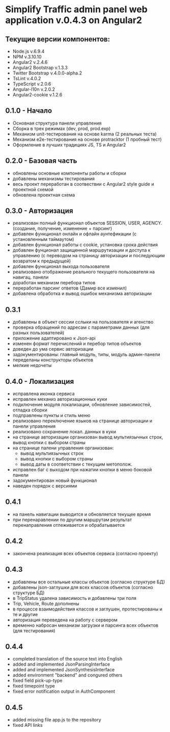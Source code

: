 # Simplify Traffic admin panel web application v.0.4.3 on Angular2 

## Текущие версии компонентов:

- Node.js v.6.9.4
- NPM v.3.10.10
- Angular2 v.2.4.6
- Angular2 Bootstrap v.1.3.3
- Twitter Bootstrap v.4.0.0-alpha.2
- TsLint v.4.0.2
- TypeScript v.2.0.6
- Angular-l10n v.2.0.2
- Angular2-cookie v.1.2.6

## 0.1.0 - Начало

- Основная структура панели управления
- Сборка в трех режимах (dev, prod, prod.exp)
- Механизм unit-тестирования на основе karma (2 реальных теста)
- Механизм e2e-тестирования на основе protracktor (1 пробный тест)
- Оформление в лучших традициях JS, TS и Angular2
 
## 0.2.0 - Базовая часть
 
- обновлены основные компоненты работы и сборки
- добавлены механизмы тестирования
- весь проект переработан в соотвествии с Angular2 style guide и проектной схемой
- обновлена проектная схема

## 0.3.0 - Авторизация
  
- реализован полный функционал объектов SESSION, USER, AGENCY. (создание, получение, изменение +
  парсинг)
- добавлен функционал онлайн и офлайн аунтефикации (с установленным таймаутом)
- добавлен функционал работы с cookie, установка срока действия
- добавлен фунционал защищенной маршрутизации и доступа к управлению (с переводом на
  cтраницу авторизации и последующим возвратом к предыдущей)
- добавлен функционал выхода пользователя
- реализовано отображение реального текущего пользователя на навигац. панели
- доработан механизм перебора типов
- переработан парсинг ответов (Дамир все изменил)
- добавлена обработка и вывод ошибок механизма авторизации

## 0.3.1

- добавлены в объект сессии сслыки на пользователя и агенство
- проверка обращений по адресам с параметрами данных (для разных пользователей)
- приложение адаптировано к Json-api
- изменен формат перечислений и перебор типов объектов
- доведен до ума сервис авторизации
- задокументированы: главный модуль, типы, модуль админ-панели
- переделаны конструкторы объектов
- мелкие недочеты

## 0.4.0 - Локализация

- исправлена иконка сервиса
- исправлен механиз авторизационных куки
- подключение модуля локализации, обновление зависимостей, отладка сборки
- подправлены пункты и стиль меню
- реализовано переключение языков на странице авторизации и панели управления
- реализовано сохранение локал. данных в куки
- на странице авторизации организован вывод мультиязычных строк, вывод кнопки с выбором страны
- на странице палени управления организован:
   - вывод мультиязычных строк
   - вывод кнопки с выбором страны
   - вывод даты в соответствии с текущим метополож.
- исправлен баг с выходом при нажатии кнопки в меню боковой панели
- задокументирован новый функционал
- наведен порядок с версиями

## 0.4.1
  
- на панель навигации выводится и обновляется текущее время
- при перенаравлении по другим маршрутам результат перенаправления отлеживается и обрабатывается

## 0.4.2

- закончена реализация всех объектов сервиса (согласно проекту)

## 0.4.3

- добавлены все остальные классы объектов (согласно структуре БД)
- добавлены json-заглушки для всех классов объектов (согласно структуре БД)
- в TripStatus удалена зависимость и добавлены три поля
- Trip, Vehicle, Route дополнены
- в процессе взаимодействия классов и заглушен, протестированы и те и другие
- авторизация переведена на работу с сервером
- временно набросан механизм загрузки и парсинга всех объектов (для тестирования)

## 0.4.4

- completed translation of the source text into English
- added and implemented JsonParsingInterface
- added and implemented JsonSynthesisInterface
- added environment "backend" and congured others
- fixed field pick-up-type
- fixed timepoint type
- fixed error notification output in AuthComponent

## 0.4.5

- added missing file app.js to the repository
- fixed API links

